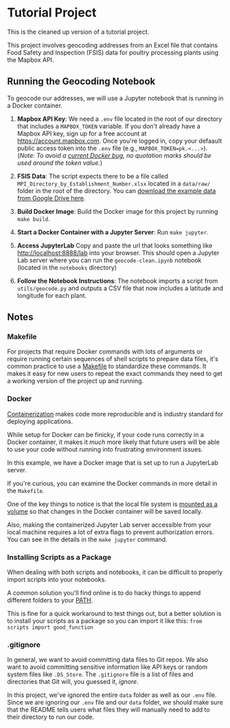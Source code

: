 # Tutorial Project

This is the cleaned up version of a tutorial project.

This project involves geocoding addresses from an Excel file that contains Food Safety and Inspection (FSIS) data for poultry processing plants using the Mapbox API.

## Running the Geocoding Notebook

To geocode our addresses, we will use a Jupyter notebook that is running in a Docker container.

1. **Mapbox API Key**: We need a `.env` file located in the root of our directory that includes a `MAPBOX_TOKEN` variable. If you don't already have a Mapbox API key, sign up for a free account at https://account.mapbox.com. Once you're logged in, copy your defaault public access token into the `.env` file (e.g., `MAPBOX_TOKEN=pk.<...>`). (_Note: To avoid a [current Docker bug](https://stackoverflow.com/questions/30494050/how-do-i-pass-environment-variables-to-docker-containers/75237297#75237297), no quotation marks should be used around the token value._)

1. **FSIS Data**: The script expects there to be a file called `MPI_Directory_by_Establishment_Number.xlsx` located in a `data/raw/` folder in the root of the directory. You can [download the example data from Google Drive here](https://docs.google.com/spreadsheets/d/1swbQmuix-tCRBPK2wizncPLmrlWBgR-g/edit?usp=drive_link&ouid=114633865943391212776&rtpof=true&sd=true).

1. **Build Docker Image**: Build the Docker image for this project by running `make build`.

1. **Start a Docker Container with a Jupyter Server**: Run `make jupyter`.

1. **Access JupyterLab** Copy and paste the url that looks something like [http://localhost:8888/lab](http://localhost:8888/lab) into your browser. This should open a Jupyter Lab server where you can run the `geocode-clean.ipynb` notebook (located in the `notebooks` directory)

1. **Follow the Notebook Instructions**: The notebook imports a script from `utils/geocode.py` and outputs a CSV file that now includes a latitude and longitude for each plant.

## Notes

### Makefile

For projects that require Docker commands with lots of arguments or require running certain sequences of shell scripts to prepare data files, it's common practice to use a [Makefile](https://web.stanford.edu/class/archive/cs/cs107/cs107.1174/guide_make.html) to standardize these commands. It makes it easy for new users to repeat the exact commands they need to get a working version of the project up and running.

### Docker

[Containerization](https://www.docker.com/resources/what-container/) makes code more reproducible and is industry standard for deploying applications.

While setup for Docker can be finicky, if your code runs correctly in a Docker container, it makes it _much_ more likely that future users will be able to use your code without running into frustrating environment issues.

In this example, we have a Docker image that is set up to run a JupyterLab server.

If you're curious, you can examine the Docker commands in more detail in the `Makefile`.

One of the key things to notice is that the local file system is [mounted as a volume](https://docs.docker.com/storage/volumes/) so that changes in the Docker container will be saved locally.

Also, making the containerized Jupyter Lab server accessible from your local machine requires a lot of extra flags to prevent authorization errors. You can see in the details in the `make jupyter` command.

### Installing Scripts as a Package

When dealing with both scripts and notebooks, it can be difficult to properly import scripts into your notebooks.

A common solution you'll find online is to do hacky things to append different folders to your [PATH](https://askubuntu.com/questions/551990/what-does-path-mean).

This is fine for a quick workaround to test things out, but a better solution is to install your scripts as a package so you can import it like this: `from scripts import good_function`

### .gitignore

In general, we want to avoid committing data files to Git repos. We also want to avoid committing sensitive information like API keys or random system files like `.DS_Store`. The `.gitignore` file is a list of files and directories that Git will, you guessed it, _ignore_.

In this project, we've ignored the entire `data` folder as well as our `.env` file. Since we are ignoring our `.env` file and our `data` folder, we should make sure that the README tells users what files they will manually need to add to their directory to run our code.
